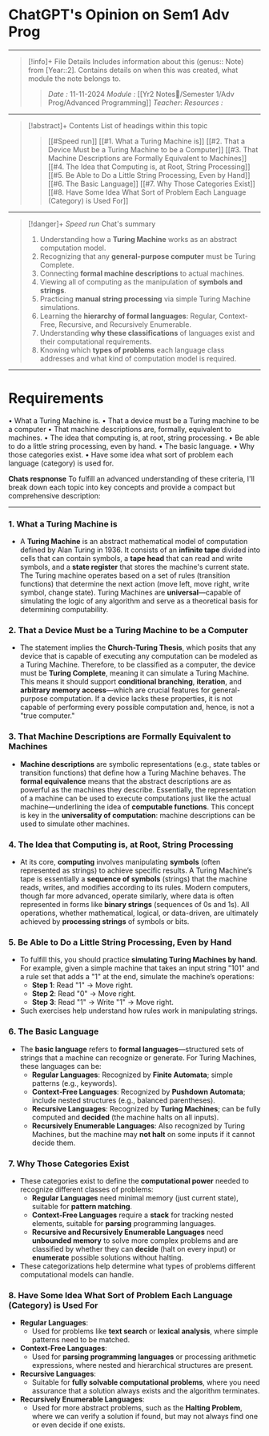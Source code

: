 # ChatGPT's Opinion on Sem1 Adv Prog
---
> [!info]+ File Details
> Includes information about this (genus:: Note) from [Year::2]. Contains details on when this was created, what module the note belongs to.
> > *Date :*  11-11-2024
> > *Module :* [[Yr2 Notes📘/Semester 1/Adv Prog/Advanced Programming]]
> > *Teacher*: 
> > *Resources :*

---
> [!abstract]+ Contents
> List of headings within this topic
> > [[#Speed run]]
> [[#1. What a Turing Machine is]]
> [[#2. That a Device Must be a Turing Machine to be a Computer]]
> [[#3. That Machine Descriptions are Formally Equivalent to Machines]]
> [[#4. The Idea that Computing is, at Root, String Processing]]
> [[#5. Be Able to Do a Little String Processing, Even by Hand]]
> [[#6. The Basic Language]]
> [[#7. Why Those Categories Exist]]
> [[#8. Have Some Idea What Sort of Problem Each Language (Category) is Used For]]
> 

--- 
> [!danger]+ *Speed run*
> Chat's summary
> 1. Understanding how a **Turing Machine** works as an abstract computation model.
> 2. Recognizing that any **general-purpose computer** must be Turing Complete.
> 3. Connecting **formal machine descriptions** to actual machines.
> 4. Viewing all of computing as the manipulation of **symbols and strings**.
> 5. Practicing **manual string processing** via simple Turing Machine simulations.
> 6. Learning the **hierarchy of formal languages**: Regular, Context-Free, Recursive, and Recursively Enumerable.
> 7. Understanding **why these classifications** of languages exist and their computational requirements.
> 8. Knowing which **types of problems** each language class addresses and what kind of computation model is required.


---
# Requirements

• What a Turing Machine is. 
• That a device must be a Turing machine to be a computer 
• That machine descriptions are, formally, equivalent to machines. 
• The idea that computing is, at root, string processing. 
• Be able to do a little string processing, even by hand. 
• The basic language. 
• Why those categories exist.
• Have some idea what sort of problem each language (category) is used for.

**Chats respnonse**
To fulfill an advanced understanding of these criteria, I'll break down each topic into key concepts and provide a compact but comprehensive description:

---
### 1. What a Turing Machine is

- A **Turing Machine** is an abstract mathematical model of computation defined by Alan Turing in 1936. It consists of an **infinite tape** divided into cells that can contain symbols, a **tape head** that can read and write symbols, and a **state register** that stores the machine's current state. The Turing machine operates based on a set of rules (transition functions) that determine the next action (move left, move right, write symbol, change state). Turing Machines are **universal**—capable of simulating the logic of any algorithm and serve as a theoretical basis for determining computability.

### 2. That a Device Must be a Turing Machine to be a Computer

- The statement implies the **Church-Turing Thesis**, which posits that any device that is capable of executing any computation can be modeled as a Turing Machine. Therefore, to be classified as a computer, the device must be **Turing Complete**, meaning it can simulate a Turing Machine. This means it should support **conditional branching**, **iteration**, and **arbitrary memory access**—which are crucial features for general-purpose computation. If a device lacks these properties, it is not capable of performing every possible computation and, hence, is not a "true computer."

### 3. That Machine Descriptions are Formally Equivalent to Machines

- **Machine descriptions** are symbolic representations (e.g., state tables or transition functions) that define how a Turing Machine behaves. The **formal equivalence** means that the abstract descriptions are as powerful as the machines they describe. Essentially, the representation of a machine can be used to execute computations just like the actual machine—underlining the idea of **computable functions**. This concept is key in the **universality of computation**: machine descriptions can be used to simulate other machines.

### 4. The Idea that Computing is, at Root, String Processing

- At its core, **computing** involves manipulating **symbols** (often represented as strings) to achieve specific results. A Turing Machine’s tape is essentially a **sequence of symbols** (strings) that the machine reads, writes, and modifies according to its rules. Modern computers, though far more advanced, operate similarly, where data is often represented in forms like **binary strings** (sequences of 0s and 1s). All operations, whether mathematical, logical, or data-driven, are ultimately achieved by **processing strings** of symbols or bits.

### 5. Be Able to Do a Little String Processing, Even by Hand

- To fulfill this, you should practice **simulating Turing Machines by hand**. For example, given a simple machine that takes an input string "101" and a rule set that adds a "1" at the end, simulate the machine’s operations:
    - **Step 1**: Read "1" → Move right.
    - **Step 2**: Read "0" → Move right.
    - **Step 3**: Read "1" → Write "1" → Move right.
- Such exercises help understand how rules work in manipulating strings.

### 6. The Basic Language

- The **basic language** refers to **formal languages**—structured sets of strings that a machine can recognize or generate. For Turing Machines, these languages can be:
    - **Regular Languages**: Recognized by **Finite Automata**; simple patterns (e.g., keywords).
    - **Context-Free Languages**: Recognized by **Pushdown Automata**; include nested structures (e.g., balanced parentheses).
    - **Recursive Languages**: Recognized by **Turing Machines**; can be fully computed and **decided** (the machine halts on all inputs).
    - **Recursively Enumerable Languages**: Also recognized by Turing Machines, but the machine may **not halt** on some inputs if it cannot decide them.

### 7. Why Those Categories Exist

- These categories exist to define the **computational power** needed to recognize different classes of problems:
    - **Regular Languages** need minimal memory (just current state), suitable for **pattern matching**.
    - **Context-Free Languages** require a **stack** for tracking nested elements, suitable for **parsing** programming languages.
    - **Recursive and Recursively Enumerable Languages** need **unbounded memory** to solve more complex problems and are classified by whether they can **decide** (halt on every input) or **enumerate** possible solutions without halting.
- These categorizations help determine what types of problems different computational models can handle.

### 8. Have Some Idea What Sort of Problem Each Language (Category) is Used For

- **Regular Languages**:
    - Used for problems like **text search** or **lexical analysis**, where simple patterns need to be matched.
- **Context-Free Languages**:
    - Used for **parsing programming languages** or processing arithmetic expressions, where nested and hierarchical structures are present.
- **Recursive Languages**:
    - Suitable for **fully solvable computational problems**, where you need assurance that a solution always exists and the algorithm terminates.
- **Recursively Enumerable Languages**:
    - Used for more abstract problems, such as the **Halting Problem**, where we can verify a solution if found, but may not always find one or even decide if one exists.
